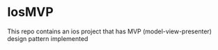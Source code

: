 # IosMVP
This repo contains an ios project that has MVP (model-view-presenter) design pattern implemented 

